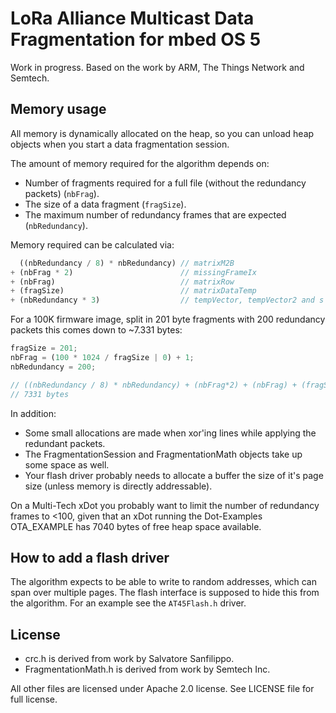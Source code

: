 # LoRa Alliance Multicast Data Fragmentation for mbed OS 5

Work in progress. Based on the work by ARM, The Things Network and Semtech.

## Memory usage

All memory is dynamically allocated on the heap, so you can unload heap objects when you start a data fragmentation session.

The amount of memory required for the algorithm depends on:

* Number of fragments required for a full file (without the redundancy packets) (`nbFrag`).
* The size of a data fragment (`fragSize`).
* The maximum number of redundancy frames that are expected (`nbRedundancy`).

Memory required can be calculated via:

```js
  ((nbRedundancy / 8) * nbRedundancy) // matrixM2B
+ (nbFrag * 2)                        // missingFrameIx
+ (nbFrag)                            // matrixRow
+ (fragSize)                          // matrixDataTemp
+ (nbRedundancy * 3)                  // tempVector, tempVector2 and s
```

For a 100K firmware image, split in 201 byte fragments with 200 redundancy packets this comes down to ~7.331 bytes:

```js
fragSize = 201;
nbFrag = (100 * 1024 / fragSize | 0) + 1;
nbRedundancy = 200;

// ((nbRedundancy / 8) * nbRedundancy) + (nbFrag*2) + (nbFrag) + (fragSize) + (nbRedundancy * 3)
// 7331 bytes
```

In addition:

* Some small allocations are made when xor'ing lines while applying the redundant packets.
* The FragmentationSession and FragmentationMath objects take up some space as well.
* Your flash driver probably needs to allocate a buffer the size of it's page size (unless memory is directly addressable).

On a Multi-Tech xDot you probably want to limit the number of redundancy frames to <100, given that an xDot running the Dot-Examples OTA_EXAMPLE has 7040 bytes of free heap space available.

## How to add a flash driver

The algorithm expects to be able to write to random addresses, which can span over multiple pages. The flash interface is supposed to hide this from the algorithm. For an example see the `AT45Flash.h` driver.

## License

* crc.h is derived from work by Salvatore Sanfilippo.
* FragmentationMath.h is derived from work by Semtech Inc.

All other files are licensed under Apache 2.0 license. See LICENSE file for full license.
